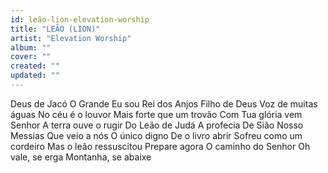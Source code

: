 ```yaml
---
id: leão-lion-elevation-worship
title: "LEÃO (LION)"
artist: "Elevation Worship"
album: ""
cover: ""
created: ""
updated: ""
---
```


Deus de Jacó
O Grande Eu sou
Rei dos Anjos
Filho de Deus
Voz de muitas águas
No céu é o louvor
Mais forte que um trovão
Com Tua glória vem Senhor
A terra ouve o rugir
Do Leão de Judá
A profecia
De Sião
Nosso Messias
Que veio a nós
O único digno
De o livro abrir
Sofreu como um cordeiro
Mas o leão ressuscitou
Prepare agora
O caminho do Senhor
Oh vale, se erga
Montanha, se abaixe